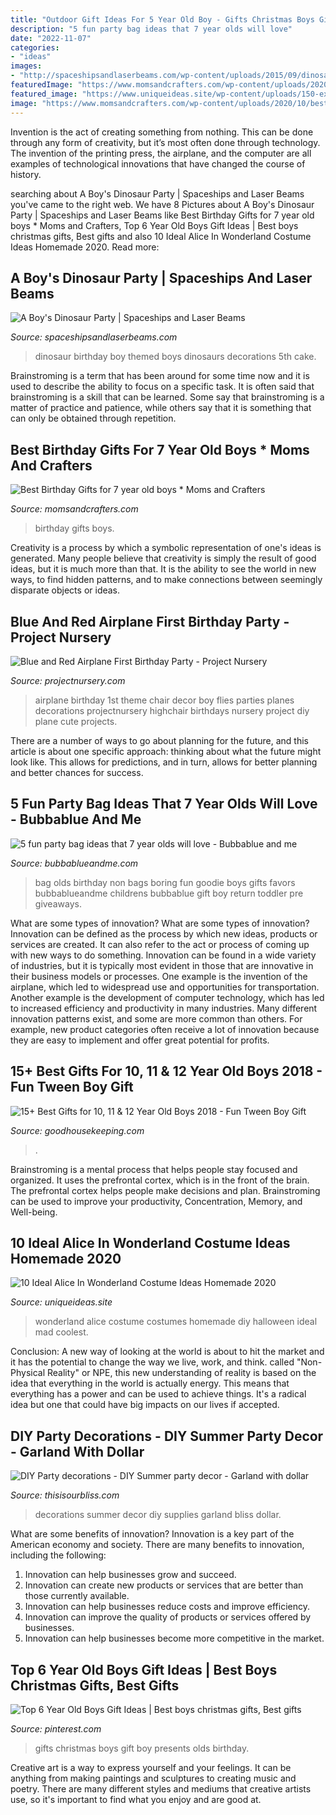 ```yaml
---
title: "Outdoor Gift Ideas For 5 Year Old Boy - Gifts Christmas Boys Gift Boy Presents Olds Birthday"
description: "5 fun party bag ideas that 7 year olds will love"
date: "2022-11-07"
categories:
- "ideas"
images:
- "http://spaceshipsandlaserbeams.com/wp-content/uploads/2015/09/dinosaur-themed-birthday-party-ideas-boys.jpg"
featuredImage: "https://www.momsandcrafters.com/wp-content/uploads/2020/10/best-birthday-gifts-for-7-year-old-boys-hero-2-520x1024.jpg"
featured_image: "https://www.uniqueideas.site/wp-content/uploads/150-extraordinary-homemade-alice-in-wonderland-costumes.jpg"
image: "https://www.momsandcrafters.com/wp-content/uploads/2020/10/best-birthday-gifts-for-7-year-old-boys-hero-2-520x1024.jpg"
---
```



Invention is the act of creating something from nothing. This can be done through any form of creativity, but it’s most often done through technology. The invention of the printing press, the airplane, and the computer are all examples of technological innovations that have changed the course of history.

	

		
searching about A Boy&#039;s Dinosaur Party | Spaceships and Laser Beams you've came to the right web. We have 8 Pictures about A Boy&#039;s Dinosaur Party | Spaceships and Laser Beams like Best Birthday Gifts for 7 year old boys * Moms and Crafters, Top 6 Year Old Boys Gift Ideas | Best boys christmas gifts, Best gifts and also 10 Ideal Alice In Wonderland Costume Ideas Homemade 2020. Read more:
		
    
## A Boy&#039;s Dinosaur Party | Spaceships And Laser Beams

<img loading=lazy src="http://spaceshipsandlaserbeams.com/wp-content/uploads/2015/09/dinosaur-themed-birthday-party-ideas-boys.jpg" onerror="this.onerror=null;this.src='https://tse3.mm.bing.net/th?id=OIP.vkKZ85RzDNE1_zH_epgCBwHaLH&amp;pid=15.1';" alt="A Boy&#039;s Dinosaur Party | Spaceships and Laser Beams">

_Source: spaceshipsandlaserbeams.com_

>dinosaur birthday boy themed boys dinosaurs decorations 5th cake. 

	

Brainstroming is a term that has been around for some time now and it is used to describe the ability to focus on a specific task. It is often said that brainstroming is a skill that can be learned. Some say that brainstroming is a matter of practice and patience, while others say that it is something that can only be obtained through repetition.

    
## Best Birthday Gifts For 7 Year Old Boys * Moms And Crafters

<img loading=lazy src="https://www.momsandcrafters.com/wp-content/uploads/2020/10/best-birthday-gifts-for-7-year-old-boys-hero-2-520x1024.jpg" onerror="this.onerror=null;this.src='https://tse4.mm.bing.net/th?id=OIP.A26KWihON-5vas1TQNkAfAHaOl&amp;pid=15.1';" alt="Best Birthday Gifts for 7 year old boys * Moms and Crafters">

_Source: momsandcrafters.com_

>birthday gifts boys. 

	

Creativity is a process by which a symbolic representation of one's ideas is generated. Many people believe that creativity is simply the result of good ideas, but it is much more than that. It is the ability to see the world in new ways, to find hidden patterns, and to make connections between seemingly disparate objects or ideas.

    
## Blue And Red Airplane First Birthday Party - Project Nursery

<img loading=lazy src="https://projectnursery.com/wp-content/uploads/2014/08/DSC_0045-2-r-788x1024.jpg" onerror="this.onerror=null;this.src='https://tse4.mm.bing.net/th?id=OIP.XccV_MZ2BDkxodxvNQy2oQHaJn&amp;pid=15.1';" alt="Blue and Red Airplane First Birthday Party - Project Nursery">

_Source: projectnursery.com_

>airplane birthday 1st theme chair decor boy flies parties planes decorations projectnursery highchair birthdays nursery project diy plane cute projects. 

	

There are a number of ways to go about planning for the future, and this article is about one specific approach: thinking about what the future might look like. This allows for predictions, and in turn, allows for better planning and better chances for success.

    
## 5 Fun Party Bag Ideas That 7 Year Olds Will Love - Bubbablue And Me

<img loading=lazy src="https://bubbablueandme.com/wp-content/uploads/2016/01/5-non-boring-party-bag-ideas-for-kids-Bubbablue-and-me.jpg" onerror="this.onerror=null;this.src='https://tse1.mm.bing.net/th?id=OIP.gkiNpsQM48hHWf9NdWsl7wHaKo&amp;pid=15.1';" alt="5 fun party bag ideas that 7 year olds will love - Bubbablue and me">

_Source: bubbablueandme.com_

>bag olds birthday non bags boring fun goodie boys gifts favors bubbablueandme childrens bubbablue gift boy return toddler pre giveaways. 

	

What are some types of innovation?
What are some types of innovation? Innovation can be defined as the process by which new ideas, products or services are created. It can also refer to the act or process of coming up with new ways to do something. 
Innovation can be found in a wide variety of industries, but it is typically most evident in those that are innovative in their business models or processes. One example is the invention of the airplane, which led to widespread use and opportunities for transportation. Another example is the development of computer technology, which has led to increased efficiency and productivity in many industries. 
Many different innovation patterns exist, and some are more common than others. For example, new product categories often receive a lot of innovation because they are easy to implement and offer great potential for profits.

    
## 15+ Best Gifts For 10, 11 &amp; 12 Year Old Boys 2018 - Fun Tween Boy Gift

<img loading=lazy src="https://hips.hearstapps.com/vader-prod.s3.amazonaws.com/1539626721-iron-man-ar-gifts-for-boys-1539626677.jpg?crop=1xw:0.99975xh;center,top&amp;resize=480:*" onerror="this.onerror=null;this.src='https://tse4.mm.bing.net/th?id=OIP.Q9aiu0ISoeTJMneV84isuwHaLH&amp;pid=15.1';" alt="15+ Best Gifts for 10, 11 &amp; 12 Year Old Boys 2018 - Fun Tween Boy Gift">

_Source: goodhousekeeping.com_

>. 

	

Brainstroming is a mental process that helps people stay focused and organized. It uses the prefrontal cortex, which is in the front of the brain. The prefrontal cortex helps people make decisions and plan. Brainstroming can be used to improve your productivity, Concentration, Memory, and Well-being.

    
## 10 Ideal Alice In Wonderland Costume Ideas Homemade 2020

<img loading=lazy src="https://www.uniqueideas.site/wp-content/uploads/150-extraordinary-homemade-alice-in-wonderland-costumes.jpg" onerror="this.onerror=null;this.src='https://tse2.mm.bing.net/th?id=OIP.TwBPp9s9RR5VqCkvDmD82AHaI-&amp;pid=15.1';" alt="10 Ideal Alice In Wonderland Costume Ideas Homemade 2020">

_Source: uniqueideas.site_

>wonderland alice costume costumes homemade diy halloween ideal mad coolest. 

	

Conclusion:
A new way of looking at the world is about to hit the market and it has the potential to change the way we live, work, and think. called "Non-Physical Reality" or NPE, this new understanding of reality is based on the idea that everything in the world is actually energy. This means that everything has a power and can be used to achieve things. It's a radical idea but one that could have big impacts on our lives if accepted.

    
## DIY Party Decorations - DIY Summer Party Decor - Garland With Dollar

<img loading=lazy src="https://www.thisisourbliss.com/wp-content/uploads/2019/05/DIY-Party-decorations-DIY-Summer-party-decor-Garland-with-dollar-store-supplies-This-is-our-Bliss.jpg" onerror="this.onerror=null;this.src='https://tse3.mm.bing.net/th?id=OIP.3ZwO6e1nJR3yQWmD8y1RwgHaJ4&amp;pid=15.1';" alt="DIY Party decorations - DIY Summer party decor - Garland with dollar">

_Source: thisisourbliss.com_

>decorations summer decor diy supplies garland bliss dollar. 

	

What are some benefits of innovation?
Innovation is a key part of the American economy and society. There are many benefits to innovation, including the following: 
1. Innovation can help businesses grow and succeed. 
2. Innovation can create new products or services that are better than those currently available. 
3. Innovation can help businesses reduce costs and improve efficiency. 
4. Innovation can improve the quality of products or services offered by businesses. 
5. Innovation can help businesses become more competitive in the market.

    
## Top 6 Year Old Boys Gift Ideas | Best Boys Christmas Gifts, Best Gifts

<img loading=lazy src="https://i.pinimg.com/736x/c4/db/80/c4db805d1c427f63655b226d5f19a315.jpg" onerror="this.onerror=null;this.src='https://tse2.mm.bing.net/th?id=OIP.exjHmZMnEumHZzkrzN5j7gHaPG&amp;pid=15.1';" alt="Top 6 Year Old Boys Gift Ideas | Best boys christmas gifts, Best gifts">

_Source: pinterest.com_

>gifts christmas boys gift boy presents olds birthday. 

	

Creative art is a way to express yourself and your feelings. It can be anything from making paintings and sculptures to creating music and poetry. There are many different styles and mediums that creative artists use, so it's important to find what you enjoy and are good at.


